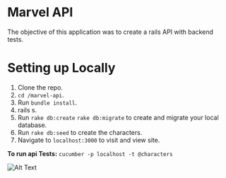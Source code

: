 # Marvel API

The objective of this application was to create a rails API with backend tests.

# Setting up Locally

1. Clone the repo.
2. `cd /marvel-api`.
3. Run `bundle install`.
4. rails s.
5. Run `rake db:create` `rake db:migrate` to create and migrate your local database.
6. Run `rake db:seed` to create the characters.
7. Navigate to `localhost:3000` to visit and view site.

**To run api Tests:**
`cucumber -p localhost -t @characters`

![Alt Text](https://media1.tenor.com/images/ea7341c2a9e1faf6c1ffff361e683cdc/tenor.gif?itemid=4947851)
